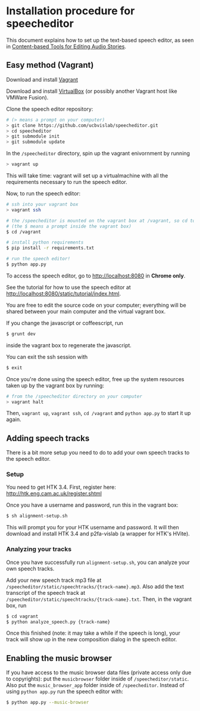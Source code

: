 # Installation procedure for speecheditor

This document explains how to set up the text-based speech editor, as seen in [Content-based Tools for Editing Audio Stories](http://vis.berkeley.edu/papers/audiostories).

## Easy method (Vagrant)

Download and install [Vagrant](https://www.vagrantup.com/downloads.html)

Download and install [VirtualBox](https://www.virtualbox.org/wiki/Downloads) (or possibly another Vagrant host like VMWare Fusion).

Clone the speech editor repository:

```bash
# (> means a prompt on your computer)
> git clone https://github.com/ucbvislab/speecheditor.git
> cd speecheditor
> git submodule init
> git submodule update
```

In the `/speecheditor` directory, spin up the vagrant enivornment by running

```bash
> vagrant up
```

This will take time: vagrant will set up a virtualmachine with all the requirements necessary to run the speech editor.

Now, to run the speech editor:

```bash
# ssh into your vagrant box
> vagrant ssh

# the /speecheditor is mounted on the vagrant box at /vagrant, so cd to there
# (the $ means a prompt inside the vagrant box)
$ cd /vagrant

# install python requirements
$ pip install -r requirements.txt

# run the speech editor!
$ python app.py
```

To access the speech editor, go to [http://localhost:8080](http://localhost:8080) in **Chrome only**.

See the tutorial for how to use the speech editor at [http://localhost:8080/static/tutorial/index.html](http://localhost:8080/static/tutorial/index.html).

You are free to edit the source code on your computer; everything will
be shared between your main computer and the virtual vagrant box.

If you change the javascript or coffeescript, run

```bash
$ grunt dev
```
inside the vagrant box to regenerate the javascript.

You can exit the ssh session with

```bash
$ exit
```

Once you're done using the speech editor, free up the system resources taken up by the vagrant box by running:

```bash
# from the /speecheditor directory on your computer
> vagrant halt
```

Then, `vagrant up`, `vagrant ssh`, `cd /vagrant` and `python app.py` to start it up again.

## Adding speech tracks

There is a bit more setup you need to do to add your own speech tracks to the speech editor.

### Setup

You need to get HTK 3.4. First, register here: http://htk.eng.cam.ac.uk/register.shtml

Once you have a username and password, run this in the vagrant box:

```bash
$ sh alignment-setup.sh
```

This will prompt you for your HTK username and password. It will then download and install HTK 3.4 and p2fa-vislab (a wrapper for HTK's HVite).

### Analyzing your tracks

Once you have successfully run `alignment-setup.sh`, you can analyze your own speech tracks.

Add your new speech track mp3 file at `/speecheditor/static/speechtracks/{track-name}.mp3`. Also add the text transcript of the speech track at `/speecheditor/static/speechtracks/{track-name}.txt`. Then, in the vagrant box, run

```bash
$ cd vagrant
$ python analyze_speech.py {track-name}
```

Once this finished (note: it may take a while if the speech is long), your track will show up in the new composition dialog in the speech editor.

## Enabling the music browser

If you have access to the music browser data files (private access only due to copyrights): put the `musicbrowser` folder inside of `/speecheditor/static`. Also put the `music_browser_app` folder inside of `/speecheditor`. Instead of using `python app.py` run the speech editor with:

```bash
$ python app.py --music-browser
```

